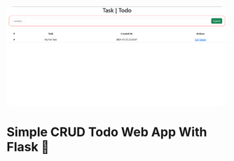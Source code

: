 <img src="static/FlaskTodo.png" style="border-radius: 1rem !important">

# Simple CRUD Todo Web App With Flask 🐍
